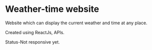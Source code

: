 # Weather-time website
Website which can display the current weather and time at any place.

Created using ReactJs, APIs.

Status-Not responsive yet.
